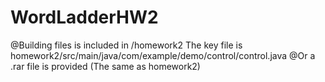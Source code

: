 # WordLadderHW2
@Building files is included in /homework2
 The key file is homework2/src/main/java/com/example/demo/control/control.java
@Or a .rar file is provided (The same as homework2)
